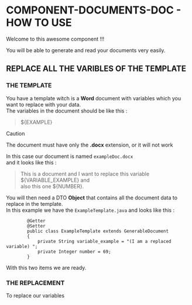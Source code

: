 # COMPONENT-DOCUMENTS-DOC - HOW TO USE

Welcome to this awesome component !!!

You will be able to generate and read your documents very easily.



## REPLACE ALL THE VARIBLES OF THE TEMPLATE


### THE TEMPLATE

You have a template witch is a **Word** document with variables which you want to replace with your data.  
The variables in the document should be like this :  


> ${EXAMPLE}


> [!CAUTION]
> The document must have only the **.docx** extension, or it will not work



In this case our document is named `exampleDoc.docx`  
and it looks like this :  
  
> This is a document and I want to replace this variable ${VARIABLE_EXAMPLE} and  
  also this one ${NUMBER}.
  
  
You will then need a DTO **Object** that contains all the document data to replace in the template.  
In this example we have the `ExampleTemplate.java` and looks like this :

```   
		@Getter
		@Setter
		public class ExampleTemplate extends GenerableDocument
		{
			private String variable_example = "(I am a replaced variable) ";
			private Integer number = 69;
		}
```
	
	
With this two items we are ready.  
  
  
    
    
  	
### THE REPLACEMENT
		
To replace our variables 

		

